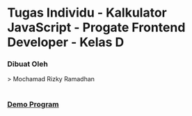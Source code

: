 # Tugas Individu - Kalkulator JavaScript - Progate Frontend Developer - Kelas D
 <h3>Dibuat Oleh</h3>
 > Mochamad Rizky Ramadhan<br>
<br>
<h3><a href="https://mochamadrizkyramadhan.github.io/Kalkulator/">Demo Program</a></h3>

